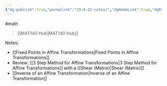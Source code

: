 ```yaml
---
{"dg-publish":true,"permalink":"/3-4-22-notes/","dgHomeLink":true,"dgPassFrontmatter":false}
---
```


#math 
> [[MAT140 Hub|MAT140 Hub]]

Notes:
* [[Fixed Points in Affine Transformations|Fixed Points in Affine Transformations]]
* Review: [[3 Step Method for Affine Transformations|3 Step Method for Affine Transformations]] with a [[Shear (Matrix)|Shear (Matrix)]]
* [[Inverse of an Affine Transformation|Inverse of an Affine Transformation]]